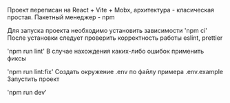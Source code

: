 Проект переписан на React + Vite + Mobx, архитектура - класическая простая. Пакетный менеджер - npm

Для запуска проекта необходимо установить зависимости
'npm ci'
После установки следует проверить корректность работы eslint, prettier

'npm run lint'
В случае нахождения каких-либо ошибок применить фиксы

'npm run lint:fix'
Создать окружение .env по файлу примера .env.example Запустить проект

'npm run dev'
